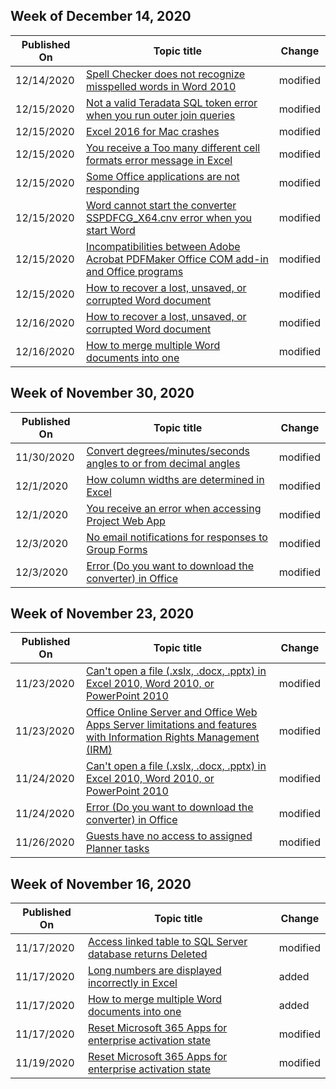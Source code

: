 <!-- This file is generated automatically each week. Changes made to this file will be overwritten.-->



## Week of December 14, 2020


| Published On |Topic title | Change |
|------|------------|--------|
| 12/14/2020 | [Spell Checker does not recognize misspelled words in Word 2010](/office/troubleshoot/word/not-recognize-mispespelled-words-in-word) | modified |
| 12/15/2020 | [Not a valid Teradata SQL token error when you run outer join queries](/office/troubleshoot/access/invalid-teradata-token) | modified |
| 12/15/2020 | [Excel 2016 for Mac crashes](/office/troubleshoot/excel/excel-2016-for-mac-crashes) | modified |
| 12/15/2020 | [You receive a Too many different cell formats error message in Excel](/office/troubleshoot/excel/too-many-different-cell-formats-in-excel) | modified |
| 12/15/2020 | [Some Office applications are not responding](/office/troubleshoot/performance/office-applications-not-responding) | modified |
| 12/15/2020 | [Word cannot start the converter SSPDFCG_X64.cnv error when you start Word](/office/troubleshoot/third-party-add-ins/converter-sspdfcg-x64.cnv) | modified |
| 12/15/2020 | [Incompatibilities between Adobe Acrobat PDFMaker Office COM add-in and Office programs](/office/troubleshoot/third-party-add-ins/incompatibilities-between-office-and-adobe) | modified |
| 12/15/2020 | [How to recover a lost, unsaved, or corrupted Word document](/office/troubleshoot/word/recover-lost-unsaved-corrupted-document) | modified |
| 12/16/2020 | [How to recover a lost, unsaved, or corrupted Word document](/office/troubleshoot/word/recover-lost-unsaved-corrupted-document) | modified |
| 12/16/2020 | [How to merge multiple Word documents into one](/office/troubleshoot/word/merge-word-documents) | modified |


## Week of November 30, 2020


| Published On |Topic title | Change |
|------|------------|--------|
| 11/30/2020 | [Convert degrees/minutes/seconds angles to or from decimal angles](/office/troubleshoot/excel/convert-degrees-minutes-seconds-angles) | modified |
| 12/1/2020 | [How column widths are determined in Excel](/office/troubleshoot/excel/determine-column-widths) | modified |
| 12/1/2020 | [You receive an error when accessing Project Web App](/office/troubleshoot/project/error-when-access-pwa) | modified |
| 12/3/2020 | [No email notifications for responses to Group Forms](/office/troubleshoot/microsoft-forms/no-email-notifications-for-responses-to-group-forms) | modified |
| 12/3/2020 | [Error (Do you want to download the converter) in Office](/office/troubleshoot/office-suite-issues/error-do-you-want-download-converter) | modified |


## Week of November 23, 2020


| Published On |Topic title | Change |
|------|------------|--------|
| 11/23/2020 | [Can't open a file (.xslx, .docx, .pptx) in Excel 2010, Word 2010, or PowerPoint 2010](/office/troubleshoot/office-suite-issues/error-do-you-want-download-converter) | modified |
| 11/23/2020 | [Office Online Server and Office Web Apps Server limitations and features with Information Rights Management (IRM)](/office/troubleshoot/administration/office-online-limitations-and-features-with-information-rights-management) | modified |
| 11/24/2020 | [Can't open a file (.xslx, .docx, .pptx) in Excel 2010, Word 2010, or PowerPoint 2010](/office/troubleshoot/office-suite-issues/error-do-you-want-download-converter) | modified |
| 11/24/2020 | [Error (Do you want to download the converter) in Office](/office/troubleshoot/office-suite-issues/error-do-you-want-download-converter) | modified |
| 11/26/2020 | [Guests have no access to assigned Planner tasks](/office/troubleshoot/planner/guests-cannot-comment-assigned-tasks) | modified |


## Week of November 16, 2020


| Published On |Topic title | Change |
|------|------------|--------|
| 11/17/2020 | [Access linked table to SQL Server database returns Deleted](/office/troubleshoot/access/access-linked-table-deleted) | modified |
| 11/17/2020 | [Long numbers are displayed incorrectly in Excel](/office/troubleshoot/excel/long-numbers-incorrectly-in-excel) | added |
| 11/17/2020 | [How to merge multiple Word documents into one](/office/troubleshoot/word/merge-word-documents) | added |
| 11/17/2020 | [Reset Microsoft 365 Apps for enterprise activation state](/office/troubleshoot/activation/reset-office-365-proplus-activation-state) | modified |
| 11/19/2020 | [Reset Microsoft 365 Apps for enterprise activation state](/office/troubleshoot/activation/reset-office-365-proplus-activation-state) | modified |
